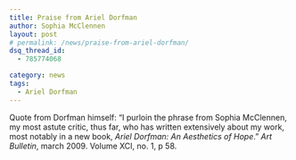 ```yaml
---
title: Praise from Ariel Dorfman
author: Sophia McClennen
layout: post
# permalink: /news/praise-from-ariel-dorfman/
dsq_thread_id:
  - 785774068

category: news
tags:
  - Ariel Dorfman
---
```

Quote from Dorfman himself: “I purloin the phrase from Sophia McClennen, my most astute critic, thus far, who has written extensively about my work, most notably in a new book, *Ariel Dorfman: An Aesthetics of Hope*.” *Art Bulletin*, march 2009. Volume XCI, no. 1, p 58.